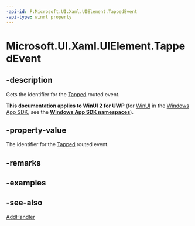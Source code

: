 ```yaml
---
-api-id: P:Microsoft.UI.Xaml.UIElement.TappedEvent
-api-type: winrt property
---
```


<!-- Property syntax
public Windows.UI.Xaml.RoutedEvent TappedEvent { get; }
-->

# Microsoft.UI.Xaml.UIElement.TappedEvent

## -description

Gets the identifier for the [Tapped](uielement_tapped.md) routed event.

**This documentation applies to WinUI 2 for UWP** (for [WinUI](/windows/apps/winui/winui3/) in the [Windows App SDK](/windows/apps/windows-app-sdk/), see the **[Windows App SDK namespaces](/windows/windows-app-sdk/api/winrt/)**).

## -property-value

The identifier for the [Tapped](uielement_tapped.md) routed event.

## -remarks

## -examples

## -see-also

[AddHandler](uielement_addhandler_1350394113.md)
